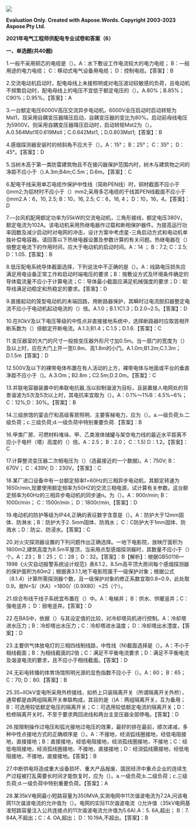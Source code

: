 ﻿![](2021%E5%B9%B4%E7%94%B5%E6%B0%94%E5%B7%A5%E7%A8%8B%E5%B8%88%E4%BE%9B%E9%85%8D%E7%94%B5%E4%B8%93%E4%B8%9A%E8%AF%95%E5%8D%B7%E5%92%8C%E7%AD%94%E6%A1%88(6).001.png)

**Evaluation Only. Created with Aspose.Words. Copyright 2003-2023 Aspose Pty Ltd.**

**2021年电气工程师供配电专业试卷和答案（6）**

**一、单选题(共40题)**

1\.一般不采用铜芯的电缆是（）。A：水下敷设工作电流较大的电力电缆； B：—般用途的电力电缆； C：移动式电气设备用电缆； D：控制电缆。【答案】：B

2\.交流电动机启动时，配电母线上未接照明或对电压波动较敏感的负荷，且电动机不频繁启动时，配电母线上的电压不宜低于额定电压的（）。A.80%；B.85%；C90%；D.95%。【答案】：A

3\.一台额定电压6000V高压交流异步电动机，6000V全压启动时启动转矩为Mst1，现采用自耦变压器降压启动，自耦变压器的变比为80%。启动前母线电压为5900V。则采用自耦变压器降压启动时，启动转矩Mst2为（）。A.0.564Mst1E0.619Mstl；C.0.642Mst1,；D.0.803Mst1;【答案】：B

4\.感烟探测器安装时的倾斜角不应大于（）。A：15°； B：25°； C：35°； D：45°。【答案】：D

5\.当树木高于第一类防雷建筑物且不在接闪器保护范围内时，树木与建筑物之间的净距不应小于（).A.3m;B4m;C.5m；D.6m。【答案】：C

6\.配电干线采用单芯电缆作保护中性线（简称PEN线）时，铜材截面不应小于()mm2;为铝材时不应小于（）mm2;采用多芯电缆的干线其PEN线截面不应小于()mm2.A：6，10, 2.5; B：10，16, 2.5; C：6，16, 4； D：10，16，4。【答案】：D

7\.—台风机配用额定功率为55kW的交流电动机，三角形接线，额定电压380V，额定电流为102A。该电动机采用热继电器作过载和断相保护器件。为提高运行功率因数及减少启动时对电网的冲击，设计方案中考虑星-三角启动方式和电动机单独补偿电容器。请回答以下热继电器设置及参数计算的有关问题。热继电器在（）倍整定电流下的作用时间，应大于电动机的启动时间。A：14 ； B：7.2; C：2.5; D：1.05.【答案】：B

8\.低压配电系统导体截面选择，下列说法中不正确的是（）。A：线路电压损失应满足用电设备正常工作和启动时端电压的要求；B：按敷设方式及环境条件确定的导体载流量不应小于计算电流；C：导体最小截面应满足机械强度的要求；D：软导线满足动稳定和热稳定的要求。【答案】：D

9\.直接起动的笼型电动机的末端回路，用断路器保护，其瞬时过电流脱扣器整定电流不应小于电动机起动电流的（）倍。A.1.0；B.1.1C1.3；D.2.0~2.5。【答案】：D

10\.在llOkV及以下电压等级的中性点非直接接地系统中，选择断路器时应取首相开断系数为（）倍额定开断电流。A.1.3;B1.4；C.1.5；D.1.6.【答案】：C

11\.变压器室的大门的尺寸一般按变压器外形尺寸加0.5m。当一扇门的宽度为（）及以上时，应在大门上开一宽0.8m、高1.8m的小门。A.1.0m;B1.2m;C.1.3m；D.1.5m【答案】：D

12\.500V及以下的裸带电体布置在有人活动的上方，裸带电体与地面或平台的垂直净距不应小于（)。A.3.Om；B2.8m；C2.5m;D.2.0m。【答案】：C

13\.并联电容器装置中的串联电抗器,当以抑制谐波为目标，且装置接人电网处的背景谐波为5次及5次以上时，其电抗率宜取为（）。A：0.1%～1%B：4.5%~6%； C：12%;D：30%。【答案】：B

14\.三级旅馆的宴会厅和高级客房照明、主要客梯电力，应为（）。a.—级负荷;b.二级负荷；c.三级负荷;d.一级负荷中特别重要负荷.【答案】：B

16\.甲类厂房、可燃材料堆垛、甲、乙类液体储罐与架空电力线的最近水平距离不应小于电杆（塔）高度的（）倍。A：2.5； B：2.0； C：1.5) D：1.2。【答案】：C

17\.计算整流变压器二次相电压为（）（选最接近的一个数据)。A：750V; B：670V； C：439V; D：230V。【答案】：C

18\.某厂进口设备中有一台额定频率f=60Hz的三相异步电动机，其额定转速为1650r/min,现要使用额定频率为50HZ的交流三相电源，试计算有关参数。这台额定频率为60Hz的三相异步电动机的同步速n。为（）。A：900r/min; B：1000r/min； C：1500r/min； D：1800r/min,【答案】：D

19\.电动机的防护等级为IP44,正确的表征数字含意是（）。A：防护大于12mm固体、防淋水；B：防护大于2. 5mm固体、防溅水； C：C防护大于1mm固体、防溅水；D：防尘、防浸水。【答案】：C

20\.对火灾探测器设置的下列问题作出正确选择。一地下电影院，放映厅面积为1800m2,建筑高度为8.5m平屋顶，当采用点型感烟探测器时，其数量不应小于（）个。A：23； B：25； C：28； D：32。【答案】：B【解析】：根据GB50116—1998《火灾自动报警系统设计规范》表8.1.2，8.5m高平顶大房间每个感烟探测器的保护面积为80m2；根据表3.1.1,地下电影院属于一级保护对象；根据公式（8.1.4）计算所需探测器个数，且一级保护对象的修正系数宜取0.8~0.9，此处取0.9。故N=S/（KA）=1800/（0.9X80）=25（个）。

21\.综合布线干线子系统宜布置在（）中。A：电梯井； B：供水、供暖竖井；C：强电竖井； D：弱电竖井。【答案】：D

22\.在BAS中，依据（）与其设定值的比较，对冷却塔风机进行控制。A：冷却塔进水压力；B：冷却塔出水压力；C：冷却塔进水温度； D：冷却塔出水澧度，【答案】：D

23\.主要供气体放电灯的三相四线制线路，中性线（N)截面选择是（）。A：不小于相线截面；B：为相线截面的2倍；C：满足不平衡电流要求；D：满足不平衡电流及谐波电流的要求，且不应小于相线截面。【答案】：D

24\.无彩电转播的体育场馆照明光源的显色指数不应小于（）。A：60； B：65； C：70; D：80.【答案】：B

25\.35~llOkV变电所采用外桥接线，如桥上只装隔离开关（所谓隔离开关外桥），通常都是由两组隔离开关串联构成，其目的是（)A：两组隔离开关，互为备用；B：可选用较低额定电压的隔离开关；C：可选用较低额定电流的隔离开关；D：检修隔离开关时，不至于要求两回进线和两台主变压器全部停电。【答案】：D

26\.按限制操作过电压和弧光接地过电压的效果，最好的排在最前，顺次递减，多种中性点接地方式的正确顺序是（）。A：不接地，经消弧线圈接地，经低电阻接地，直接接地；B：直接接地，经低电阻接地，经消孤线圏接地，不接地；C：经低电阻接地，经消孤线圏接地，不接地，直接接地；D：经消弧线團接地，经低电阻接地，不接地，直接接地。【答案】：B

27\.中断供电将造成重大设备损坏、重大产品报废、国民经济中重点企业的连续生产过程被打乱需要长时间才能恢复时，应为（）。a.一级负荷;b.二级负荷；c.三级负荷;d.一级负荷中特别重要负荷。【答案】：A

28\.某35kV电网最小短路容量为350MVA,实測电网中11次谐波电流为7.2A,问该电网11次谐波电流的允许值为（）。电网的实际11次谐波电流（)允许值（35kV电网基准短路容量注入公共连接点的11次谐波电流允许值为5.6A).A：5. 6A,超出； B：7. 84A,不超出；C：4. OA,超出； D：10.19A,不超出。【答案】：B
